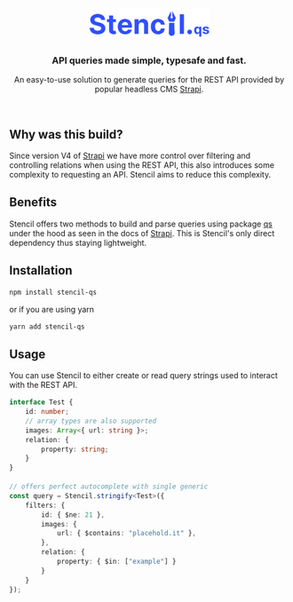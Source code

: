 <br/>

<p align="center">
    <img src="./assets/logo.png" width="218px"  alt="Stencil logo" />
</p>

<h3 align="center">API queries made simple, typesafe and fast.</h3>
<p align="center">An easy-to-use solution to generate queries for the REST API provided by
popular headless CMS <a href="https://github.com/strapi/strapi">Strapi</a>.</p>

<br/>

## Why was this build?

Since version V4 of [Strapi](https://github.com/strapi/strapi) we have more control over filtering and controlling relations when using the REST API, this also introduces some complexity to requesting an API. Stencil aims to reduce this complexity.

## Benefits

Stencil offers two methods to build and parse queries using package [qs](https://github.com/ljharb/qs) under the hood as seen in the docs of [Strapi](https://docs.strapi.io/developer-docs/latest/developer-resources/database-apis-reference/rest/filtering-locale-publication.html#filtering). This is Stencil's only direct dependency thus staying lightweight.

## Installation

```bash
npm install stencil-qs
```

or if you are using yarn

```bash
yarn add stencil-qs
```

## Usage

You can use Stencil to either create or read query strings used to interact with the
REST API.

```typescript
interface Test {
    id: number;
    // array types are also supported
    images: Array<{ url: string }>;
    relation: {
        property: string;
    }
}

// offers perfect autocomplete with single generic
const query = Stencil.stringify<Test>({
    filters: {
        id: { $ne: 21 },
        images: {
            url: { $contains: "placehold.it" },
        },
        relation: {
            property: { $in: ["example"] }
        }
    }
});
```
